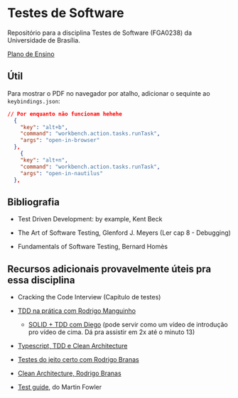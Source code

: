 # Testes de Software
Repositório para a disciplina Testes de Software (FGA0238) da Universidade de Brasília.

[Plano de Ensino](https://aprender3.unb.br/pluginfile.php/1806172/mod_resource/content/0/Plano%20Ensino%20Teste%20-%202021_2.pdf)

## Útil

Para mostrar o PDF no navegador por atalho, adicionar o sequinte ao `keybindings.json`:

```json
// Por enquanto não funcionam hehehe
  {
    "key": "alt+b",
    "command": "workbench.action.tasks.runTask",
    "args": "open-in-browser"
  },
    {
    "key": "alt+n",
    "command": "workbench.action.tasks.runTask",
    "args": "open-in-nautilus"
  },
```


## Bibliografia
- Test Driven Development: by example, Kent Beck

- The Art of Software Testing, Glenford J. Meyers (Ler cap 8 - Debugging)

- Fundamentals of Software Testing, Bernard Homès

## Recursos adicionais provavelmente úteis pra essa disciplina
- Cracking the Code Interview (Capítulo de testes)

- [TDD na prática com Rodrigo Manguinho](https://www.youtube.com/watch?v=sg1zFpNM5Jw)
  - [SOLID + TDD com Diego](https://www.youtube.com/watch?v=mjBsii0eiuI) (pode servir como um vídeo de introdução pro vídeo de cima. Dá pra assistir em 2x até o 
  minuto 13)

- [Typescript, TDD e Clean Architecture](https://www.youtube.com/playlist?list=PL9aKtVrF05DxIrtD3CuXGnzq8Q0IZ-t8J)

- [Testes do jeito certo com Rodrigo Branas](https://www.youtube.com/watch?v=M46XisdGXJA)

- [Clean Architecture, Rodrigo Branas](https://www.youtube.com/watch?v=BuSf7VsH064)

- [Test guide](https://martinfowler.com/testing/), do Martin Fowler